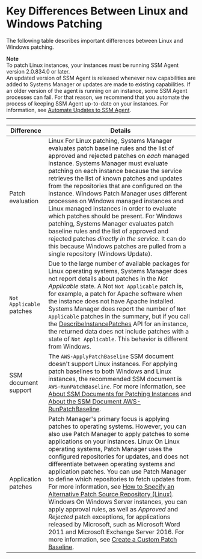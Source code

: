 # Key Differences Between Linux and Windows Patching<a name="sysman-patch-differences"></a>

The following table describes important differences between Linux and Windows patching\.

**Note**  
To patch Linux instances, your instances must be running SSM Agent version 2\.0\.834\.0 or later\.  
An updated version of SSM Agent is released whenever new capabilities are added to Systems Manager or updates are made to existing capabilities\. If an older version of the agent is running on an instance, some SSM Agent processes can fail\. For that reason, we recommend that you automate the process of keeping SSM Agent up\-to\-date on your instances\. For information, see [Automate Updates to SSM Agent](ssm-agent-automatic-updates.md)\.


****  

| Difference | Details | 
| --- | --- | 
|  Patch evaluation  |   Linux For Linux patching, Systems Manager evaluates patch baseline rules and the list of approved and rejected patches on *each* managed instance\. Systems Manager must evaluate patching on each instance because the service retrieves the list of known patches and updates from the repositories that are configured on the instance\.   Windows Patch Manager uses different processes on Windows managed instances and Linux managed instances in order to evaluate which patches should be present\. For Windows patching, Systems Manager evaluates patch baseline rules and the list of approved and rejected patches *directly in the service*\. It can do this because Windows patches are pulled from a single repository \(Windows Update\)\.   | 
|  `Not Applicable` patches  |  Due to the large number of available packages for Linux operating systems, Systems Manager does not report details about patches in the *Not Applicable* state\. A Not `Not Applicable` patch is, for example, a patch for Apache software when the instance does not have Apache installed\. Systems Manager does report the number of `Not Applicable` patches in the summary, but if you call the [DescribeInstancePatches](https://docs.aws.amazon.com/systems-manager/latest/APIReference/API_DescribeInstancePatches.html) API for an instance, the returned data does not include patches with a state of `Not Applicable`\. This behavior is different from Windows\.  | 
|  SSM document support  |  The `AWS-ApplyPatchBaseline` SSM document doesn't support Linux instances\. For applying patch baselines to both Windows and Linux instances, the recommended SSM document is `AWS-RunPatchBaseline`\. For more information, see [About SSM Documents for Patching Instances](patch-manager-ssm-documents.md) and [About the SSM Document AWS\-RunPatchBaseline](patch-manager-about-aws-runpatchbaseline.md)\.  | 
| Application patches |  Patch Manager's primary focus is applying patches to operating systems\. However, you can also use Patch Manager to apply patches to some applications on your instances\.  Linux On Linux operating systems, Patch Manager uses the configured repositories for updates, and does not differentiate between operating systems and application patches\. You can use Patch Manager to define which repositories to fetch updates from\. For more information, see [How to Specify an Alternative Patch Source Repository \(Linux\)](patch-manager-how-it-works-alt-source-repository.md)\.   Windows On Windows Server instances, you can apply approval rules, as well as *Approved* and *Rejected* patch exceptions, for applications released by Microsoft, such as Microsoft Word 2011 and Microsoft Exchange Server 2016\. For more information, see [Create a Custom Patch Baseline](sysman-patch-baseline-console.md)\.   | 